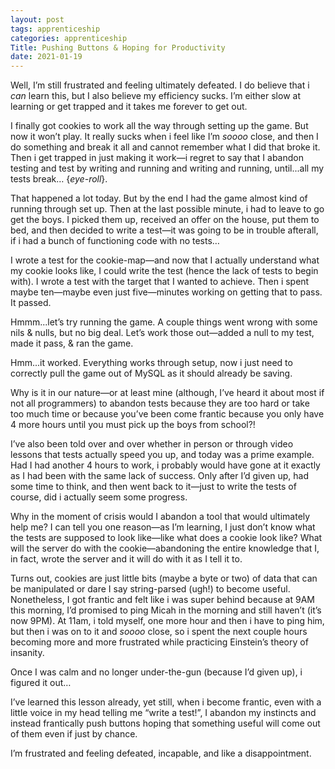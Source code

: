 ```yaml
---
layout: post 
tags: apprenticeship
categories: apprenticeship
Title: Pushing Buttons & Hoping for Productivity
date: 2021-01-19
---
```


Well, I’m still frustrated and feeling ultimately defeated.  I do believe that i *can* learn this, but I also believe my efficiency sucks.  I’m either slow at learning or get trapped and it takes me forever to get out.  

I finally got cookies to work all the way through setting up the game.  But now it won’t play.  It really sucks when i feel like I’m *soooo* close, and then I do something and break it all and cannot remember what I did that broke it.  Then i get trapped in just making it work—i regret to say that I abandon testing and test by writing and running and writing and running, until...all my tests break… {*eye-roll*}.  

That happened a lot today.  But by the end I had the game almost kind of running through set up.  Then at the last possible minute, i had to leave to go get the boys.  I picked them up, received an offer on the house, put them to bed, and then decided to write a test—it was going to be in trouble afterall, if i had a bunch of functioning code with no tests…

I wrote a test for the cookie-map—and now that I actually understand what my cookie looks like, I could write the test (hence the lack of tests to begin with).  I wrote a test with the target that I wanted to achieve.  Then i spent maybe ten—maybe even just five—minutes working on getting that to pass.  It passed.

Hmmm...let’s try running the game.  A couple things went wrong with some nils & nulls, but no big deal.  Let’s work those out—added a null to my test, made it pass, & ran the game.  

Hmm...it worked.  Everything works through setup, now i just need to correctly pull the game out of MySQL as it should already be saving.

Why is it in our nature—or at least mine (although, I’ve heard it about most if not all programmers) to abandon tests because they are too hard or take too much time or because you’ve been come frantic because you only have 4 more hours until you must pick up the boys from school?!  

I’ve also been told over and over whether in person or through video lessons that tests actually speed you up, and today was a prime example.  Had I had another 4 hours to work, i probably would have gone at it exactly as I had been with the same lack of success.  Only after I’d given up, had some time to think, and then went back to it—just to write the tests of course, did i actually seem some progress.   

Why in the moment of crisis would I abandon a tool that would ultimately help me?  I can tell you one reason—as I’m learning, I just don’t know what the tests are supposed to look like—like what does a cookie look like?  What will the server do with the cookie—abandoning the entire knowledge that I, in fact, wrote the server and it will do with it as I tell it to.  

Turns out, cookies are just little bits (maybe a byte or two) of data that can be manipulated or dare I say string-parsed (ugh!) to become useful.  Nonetheless, I got frantic and felt like i was super behind because at 9AM this morning, I’d promised to ping Micah in the morning and still haven’t (it’s now 9PM).  At 11am, i told myself, one more hour and then i have to ping him, but then i was on to it and *soooo* close, so i spent the next couple hours becoming more and more frustrated while practicing Einstein’s theory of insanity.  

Once I was calm and no longer under-the-gun (because I’d given up), i figured it out…

I’ve learned this lesson already, yet still, when i become frantic, even with a little voice in my head telling me “write a test!”, I abandon my instincts and instead frantically push buttons hoping that something useful will come out of them even if just by chance.  

I’m frustrated and feeling defeated, incapable, and like a disappointment.  


